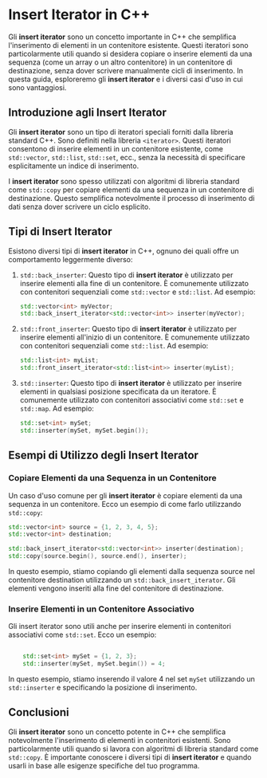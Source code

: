 # Insert Iterator in C++

Gli **insert iterator** sono un concetto importante in C++ che semplifica l'inserimento di elementi in un contenitore esistente. Questi iteratori sono particolarmente utili quando si desidera copiare o inserire elementi da una sequenza (come un array o un altro contenitore) in un contenitore di destinazione, senza dover scrivere manualmente cicli di inserimento. In questa guida, esploreremo gli **insert iterator** e i diversi casi d'uso in cui sono vantaggiosi.

## Introduzione agli Insert Iterator

Gli **insert iterator** sono un tipo di iteratori speciali forniti dalla libreria standard C++. Sono definiti nella libreria `<iterator>`. Questi iteratori consentono di inserire elementi in un contenitore esistente, come `std::vector`, `std::list`, `std::set`, ecc., senza la necessità di specificare esplicitamente un indice di inserimento.

I **insert iterator** sono spesso utilizzati con algoritmi di libreria standard come `std::copy` per copiare elementi da una sequenza in un contenitore di destinazione. Questo semplifica notevolmente il processo di inserimento di dati senza dover scrivere un ciclo esplicito.

## Tipi di Insert Iterator

Esistono diversi tipi di **insert iterator** in C++, ognuno dei quali offre un comportamento leggermente diverso:

1. `std::back_inserter`: Questo tipo di **insert iterator** è utilizzato per inserire elementi alla fine di un contenitore. È comunemente utilizzato con contenitori sequenziali come `std::vector` e `std::list`. Ad esempio:

    ```cpp
    std::vector<int> myVector;
    std::back_insert_iterator<std::vector<int>> inserter(myVector);
    ```

2. `std::front_inserter`: Questo tipo di **insert iterator** è utilizzato per inserire elementi all'inizio di un contenitore. È comunemente utilizzato con contenitori sequenziali come `std::list`. Ad esempio:

    ```cpp
    std::list<int> myList;
    std::front_insert_iterator<std::list<int>> inserter(myList);
    ```

3. `std::inserter`: Questo tipo di **insert iterator** è utilizzato per inserire elementi in qualsiasi posizione specificata da un iteratore. È comunemente utilizzato con contenitori associativi come `std::set` e `std::map`. Ad esempio:

    ```cpp
    std::set<int> mySet;
    std::inserter(mySet, mySet.begin());
    ```

## Esempi di Utilizzo degli Insert Iterator

### Copiare Elementi da una Sequenza in un Contenitore

Un caso d'uso comune per gli **insert iterator** è copiare elementi da una sequenza in un contenitore. Ecco un esempio di come farlo utilizzando `std::copy`:

```cpp
std::vector<int> source = {1, 2, 3, 4, 5};
std::vector<int> destination;

std::back_insert_iterator<std::vector<int>> inserter(destination);
std::copy(source.begin(), source.end(), inserter);

```
In questo esempio, stiamo copiando gli elementi dalla sequenza source nel contenitore destination utilizzando un `std::back_insert_iterator`. Gli elementi vengono inseriti alla fine del contenitore di destinazione.

### Inserire Elementi in un Contenitore Associativo

Gli insert iterator sono utili anche per inserire elementi in contenitori associativi come `std::set`. Ecco un esempio:

```cpp

    std::set<int> mySet = {1, 2, 3};
    std::inserter(mySet, mySet.begin()) = 4;

```

In questo esempio, stiamo inserendo il valore 4 nel set `mySet` utilizzando un `std::inserter` e specificando la posizione di inserimento.

## Conclusioni

Gli **insert iterator** sono un concetto potente in C++ che semplifica notevolmente l'inserimento di elementi in contenitori esistenti. Sono particolarmente utili quando si lavora con algoritmi di libreria standard come `std::copy`. È importante conoscere i diversi tipi di **insert iterator** e quando usarli in base alle esigenze specifiche del tuo programma. 